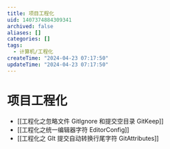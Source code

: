```yaml
---
title: 项目工程化
uid: 1407374884309341
archived: false
aliases: []
categories: []
tags:
  - 计算机/工程化
createTime: "2024-04-23 07:17:50"
updateTime: "2024-04-23 07:17:50"
---
```


# 项目工程化

- [[工程化之忽略文件 GitIgnore 和提交空目录 GitKeep]]
- [[工程化之统一编辑器字符 EditorConfig]]
- [[工程化之 GIt 提交自动转换行尾字符 GitAttributes]]
